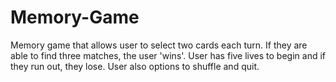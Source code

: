 # Memory-Game
Memory game that allows user to select two cards each turn. If they are able to find three matches, the user 'wins'. User has five lives to begin and if they run out, they lose. User also options to shuffle and quit. 
